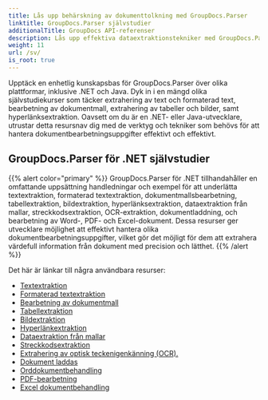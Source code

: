 ```yaml
---
title: Lås upp behärskning av dokumenttolkning med GroupDocs.Parser
linktitle: GroupDocs.Parser självstudier
additionalTitle: GroupDocs API-referenser
description: Lås upp effektiva dataextraktionstekniker med GroupDocs.Parser för .NET & Java. Utforska självstudier om text, tabell, bildextraktion och mer.
weight: 11
url: /sv/
is_root: true
---
```


Upptäck en enhetlig kunskapsbas för GroupDocs.Parser över olika plattformar, inklusive .NET och Java. Dyk in i en mängd olika självstudiekurser som täcker extrahering av text och formaterad text, bearbetning av dokumentmall, extrahering av tabeller och bilder, samt hyperlänksextraktion. Oavsett om du är en .NET- eller Java-utvecklare, utrustar detta resursnav dig med de verktyg och tekniker som behövs för att hantera dokumentbearbetningsuppgifter effektivt och effektivt.

## GroupDocs.Parser för .NET självstudier
{{% alert color="primary" %}}
GroupDocs.Parser för .NET tillhandahåller en omfattande uppsättning handledningar och exempel för att underlätta textextraktion, formaterad textextraktion, dokumentmallsbearbetning, tabellextraktion, bildextraktion, hyperlänksextraktion, dataextraktion från mallar, streckkodsextraktion, OCR-extraktion, dokumentladdning, och bearbetning av Word-, PDF- och Excel-dokument. Dessa resurser ger utvecklare möjlighet att effektivt hantera olika dokumentbearbetningsuppgifter, vilket gör det möjligt för dem att extrahera värdefull information från dokument med precision och lätthet.
{{% /alert %}}

Det här är länkar till några användbara resurser:
 
- [Textextraktion](./net/text-extraction/)
- [Formaterad textextraktion](./net/formatted-text-extraction/)
- [Bearbetning av dokumentmall](./net/document-template-processing/)
- [Tabellextraktion](./net/table-extraction/)
- [Bildextraktion](./net/image-extraction/)
- [Hyperlänkextraktion](./net/hyperlink-extraction/)
- [Dataextraktion från mallar](./net/data-extraction-from-templates/)
- [Streckkodsextraktion](./net/barcode-extraction/)
- [Extrahering av optisk teckenigenkänning (OCR).](./net/ocr-extraction/)
- [Dokument laddas](./net/document-loading/)
- [Orddokumentbehandling](./net/word-document-processing/)
- [PDF-bearbetning](./net/pdf-processing/)
- [Excel dokumentbehandling](./net/excel-document-processing/)





